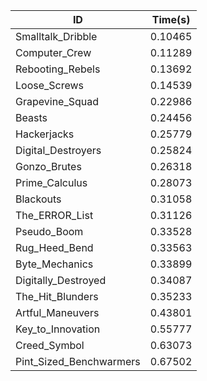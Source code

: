 |ID|Time(s)|
|-|-|
|Smalltalk_Dribble|0.10465|
|Computer_Crew|0.11289|
|Rebooting_Rebels|0.13692|
|Loose_Screws|0.14539|
|Grapevine_Squad|0.22986|
|Beasts|0.24456|
|Hackerjacks|0.25779|
|Digital_Destroyers|0.25824|
|Gonzo_Brutes|0.26318|
|Prime_Calculus|0.28073|
|Blackouts|0.31058|
|The_ERROR_List|0.31126|
|Pseudo_Boom|0.33528|
|Rug_Heed_Bend|0.33563|
|Byte_Mechanics|0.33899|
|Digitally_Destroyed|0.34087|
|The_Hit_Blunders|0.35233|
|Artful_Maneuvers|0.43801|
|Key_to_Innovation|0.55777|
|Creed_Symbol|0.63073|
|Pint_Sized_Benchwarmers|0.67502|
